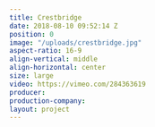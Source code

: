 ```yaml
---
title: Crestbridge
date: 2018-08-10 09:52:14 Z
position: 0
image: "/uploads/crestbridge.jpg"
aspect-ratio: 16-9
align-vertical: middle
align-horizontal: center
size: large
video: https://vimeo.com/284363619
producer: 
production-company: 
layout: project
---
```


